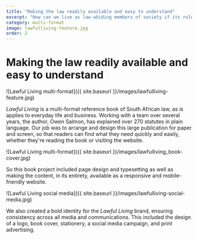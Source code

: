 ```yaml
---
title: "Making the law readily available and easy to understand"
excerpt: "How can we live as law-abiding members of society if its rules are a mystery? This book changes that."
category: multi-format
image: lawfulliving-feature.jpg
order: 2
---
```


# Making the law readily available and easy to understand

![Lawful Living multi-format]({{ site.baseurl }}/images/lawfulliving-feature.jpg)

*Lawful Living* is a multi-format reference book of South African law, as is applies to everyday life and business. Working with a team over several years, the author, Owen Salmon, has explained over 270 statutes in plain language. Our job was to arrange and design this large publication for paper and screen, so that readers can find what they need quickly and easily, whether they're reading the book or visiting the website.

![Lawful Living multi-format]({{ site.baseurl }}/images/lawfulliving_book-cover.jpg)

So this book project included page design and typesetting as well as making the content, in its entirety, available as a responsive and mobile-friendly website.

![Lawful Living social media]({{ site.baseurl }}/images/lawfulliving-social-media.jpg)

We also created a bold identity for the *Lawful Living* brand, ensuring consistency across all media and communications. This included the design of a logo, book cover, stationery, a social media campaign, and print advertising. 
